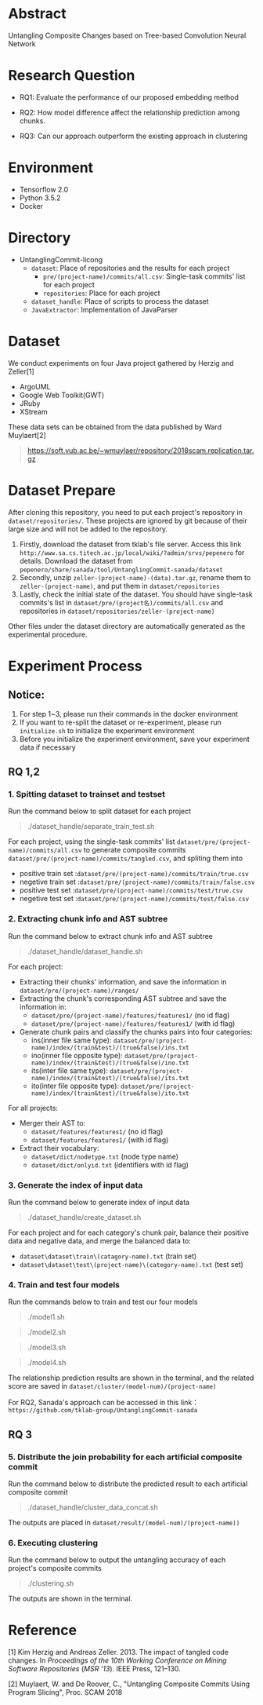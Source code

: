# Abstract
Untangling Composite Changes based on Tree-based Convolution Neural Network

# Research Question
* RQ1: Evaluate the performance of our proposed embedding method

* RQ2: How model difference affect the relationship prediction among chunks.

* RQ3: Can our approach outperform the existing approach in clustering


# Environment
* Tensorflow 2.0
* Python 3.5.2
* Docker

# Directory
* UntanglingCommit-licong
    * `dataset`: Place of repositories and the results for each project
        * `pre/(project-name)/commits/all.csv`: Single-task commits' list for each project
        * `repositories`: Place for each project
    * `dataset_handle`: Place of scripts to process the dataset
    * `JavaExtractor`: Implementation of JavaParser

# Dataset
We conduct experiments on four Java project gathered by Herzig and Zeller[1]
* ArgoUML
* Google Web Toolkit(GWT)
* JRuby
* XStream

These data sets can be obtained from the data published by Ward Muylaert[2]
> https://soft.vub.ac.be/~wmuylaer/repository/2018scam.replication.tar.gz

# Dataset Prepare
After cloning this repository, you need to put each project's repository in `dataset/repositories/`. These projects are ignored by git because of their large size and will not be added to the repository.

1. Firstly, download the dataset from tklab's file server. Access this link `http://www.sa.cs.titech.ac.jp/local/wiki/?admin/srvs/pepenero` for details. Download the dataset from `pepenero/share/sanada/tool/UntanglingCommit-sanada/dataset` 
2. Secondly, unzip `zeller-(project-name)-(data).tar.gz`, rename them to `zeller-(project-name)`, and put them in `dataset/repositories`
3. Lastly, check the initial state of the dataset. You should have single-task commits's list in `dataset/pre/(project名)/commits/all.csv` and repositories in `dataset/repositories/zeller-(project-name)`

Other files under the dataset directory are automatically generated as the experimental procedure.


# Experiment Process
## Notice:
1. For step 1~3, please run their commands in the docker environment
2. If you want to re-split the dataset or re-experiment, please run `initialize.sh` to initialize the experiment environment
3. Before you initialize the experiment environment, save your experiment data if necessary


## RQ 1,2

### 1. Spitting dataset to trainset and testset
Run the command below to split dataset for each project
>./dataset_handle/separate_train_test.sh

For each project, using the single-task commits' list `dataset/pre/(project-name)/commits/all.csv` to generate composite commits `dataset/pre/(project-name)/commits/tangled.csv`, and spliting them into 
* positive train set :`dataset/pre/(project-name)/commits/train/true.csv`
* negetive train set :`dataset/pre/(project-name)/commits/train/false.csv`
* positive test set :`dataset/pre/(project-name)/commits/test/true.csv`
* negetive test set :`dataset/pre/(project-name)/commits/test/false.csv`

### 2. Extracting chunk info and AST subtree
Run the command below to extract chunk info and AST subtree
>./dataset_handle/dataset_handle.sh

For each project:
* Extracting their chunks' information, and save the information in `dataset/pre/(project-name)/ranges/`
* Extracting the chunk's corresponding AST subtree and save the information in:
    * `dataset/pre/(project-name)/features/features1/` (no id flag)
    * `dataset/pre/(project-name)/features/features1/` (with id flag)
* Generate chunk pairs and classify the chunks pairs into four categories:
    * ins(inner file same type): `dataset/pre/(project-name)/index/(train&test)/(true&false)/ins.txt`
    * ino(inner file opposite type): `dataset/pre/(project-name)/index/(train&test)/(true&false)/ino.txt`
    * its(inter file same type): `dataset/pre/(project-name)/index/(train&test)/(true&false)/its.txt`
    * ito(inter file opposite type): `dataset/pre/(project-name)/index/(train&test)/(true&false)/ito.txt`

For all projects:
* Merger their AST to:
    * `dataset/features/features1/` (no id flag)
    * `dataset/features/features1/` (with id flag)
* Extract their vocabulary:
    * `dataset/dict/nodetype.txt` (node type name)
    * `dataset/dict/onlyid.txt` (identifiers with id flag)

### 3. Generate the index of input data
Run the command below to generate index of input data
>./dataset_handle/create_dataset.sh

For each project and for each category's chunk pair, balance their positive data and negative data, and merge the balanced data to:
* `dataset\dataset\train\(catagory-name).txt` (train set)
* `dataset\dataset\test\(project-name)\(category-name).txt` (test set)

### 4. Train and test four models
Run the commands below to train and test our four models
>./model1.sh

>./model2.sh

>./model3.sh

>./model4.sh

The relationship prediction results are shown in the terminal, and the related score are saved in `dataset/cluster/(model-num)/(project-name)`

For RQ2, Sanada's approach can be accessed in this link： `https://github.com/tklab-group/UntanglingCommit-sanada`

## RQ 3

### 5. Distribute the join probability for each artificial composite commit
Run the command below to distribute the predicted result to each artificial composite commit
>./dataset_handle/cluster_data_concat.sh

The outputs are placed in `dataset/result/(model-num)/(project-name))`

### 6. Executing clustering
Run the command below to output the untangling accuracy of each project's composite commits
>./clustering.sh

The outputs are shown in the terminal.




# Reference
[1] Kim Herzig and Andreas Zeller. 2013. The impact of tangled code changes. In <i>Proceedings of the 10th Working Conference on Mining Software Repositories</i> (<i>MSR '13</i>). IEEE Press, 121–130.

[2] Muylaert, W. and De Roover, C., "Untangling Composite Commits Using Program Slicing", Proc. SCAM 2018